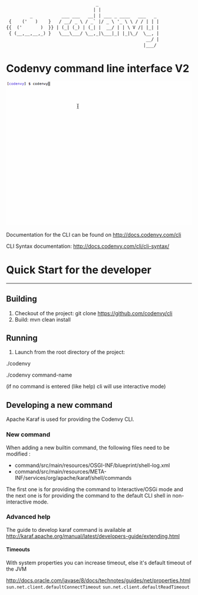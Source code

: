```
                                  _
                                 | |
         _           ___ ___   __| | ___ _ ____   ___   _
 {    ('   )    }   / __/ _ \ / _` |/ _ \ '_ \ \ / / | | |
{{  ('       )  }} | (_| (_) | (_| |  __/ | | \ V /| |_| |
 { (__,__,__,_) }   \___\___/ \__,_|\___|_| |_|\_/  \__, |
                                                     __/ |
                                                    |___/
```

Codenvy command line interface V2
=================================


![CLI](https://raw.githubusercontent.com/benoitf/cli-web-site/master/img/cli.gif)

Documentation for the CLI can be found on http://docs.codenvy.com/cli

CLI Syntax documentation: http://docs.codenvy.com/cli/cli-syntax/


# Quick Start for the developer
------------------------------

## Building
1. Checkout of the project: git clone https://github.com/codenvy/cli
2. Build: mvn clean install

## Running
1. Launch from the root directory of the project:

  ./codenvy
  
  ./codenvy command-name
  
(if no command is entered (like help) cli will use interactive mode)


## Developing a new command
Apache Karaf is used for providing the Codenvy CLI.

### New command
When adding a new builtin command, the following files need to be modified :
  * command/src/main/resources/OSGI-INF/blueprint/shell-log.xml
  * command/src/main/resources/META-INF/services/org/apache/karaf/shell/commands

The first one is for providing the command to Interactive/OSGi mode and the next one is for providing the command to the default CLI shell in non-interactive mode.


### Advanced help 
The guide to develop karaf command is available at http://karaf.apache.org/manual/latest/developers-guide/extending.html



#### Timeouts

With system properties you can increase timeout, else it's default timeout of the JVM

http://docs.oracle.com/javase/8/docs/technotes/guides/net/properties.html
`sun.net.client.defaultConnectTimeout`
`sun.net.client.defaultReadTimeout`
